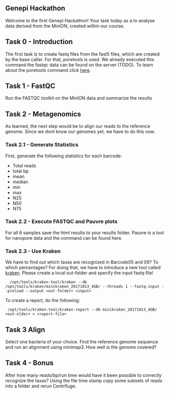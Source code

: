 ## Genepi Hackathon
Welcome to the first Genepi Hackathon! Your task today as a to analyse data derived from the MinION, created within our course. 

## Task 0 - Introduction
The first task is to create fastq files from the fast5 files, which are created by the base caller. For that, poretools is used. We already executed this command the fastqc data can be found on the server (TODO). To learn about the poretools command click [here](https://github.com/seppinho/ngs-class/blob/master/scripts/commands.Rmd#convert-fast5-to-fastq-with-poretools).

## Task 1 - FastQC

Run the FASTQC toolkit on the MinION data and summarize the results

## Task 2 - Metagenomics
As learned, the next step would be to align our reads to the reference genome. Since we dont know our genomes yet, we have to do this now. 

### Task 2.1 - Generate Statistics
First, generate the following statistics for each barcode:

* Total reads
* total bp
* mean
* median
* min
* max
* N25
* N50
* N75

### Task 2.2 - Execute FASTQC and Pauvre plots
For all 6 samples save the html results to your results folder. Pauvre is a tool for nanopore data and the command can be found here. 

### Task 2.3 - Use Kraken
We have to find out which taxas are recognized in Barcode05 and 06? To which percentages? For doing that, we have to introduce a new tool called [kraken](https://ccb.jhu.edu/software/kraken).
Please create a local out-folder and specify the input fastq file!

      /opt/tools/kraken-tool/kraken --db /opt/tools/kraken/minikraken_20171013_4GB/ --threads 1 --fastq-input --preload --output <out-folder> <input>
      
To create a report, do the following:

     /opt/tools/kraken-tool/kraken-report --db minikraken_20171013_4GB/ <out-older> > <report-file>
     
     
## Task 3 Align
Select one bacteria of your choice. Find the reference genome sequence and run an alignment using minimap3. How well is the genome covered?

## Task 4 - Bonus
After how many reads/bp/run time would have it been possible to correctly recognize the taxas? Using the file time stamp copy some subsets of reads into a folder and rerun Centrifuge.      

